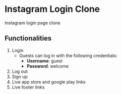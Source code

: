 # Instagram Login Clone

Instagram login page clone

## Functionalities

1) Login
   - Guests can log in with the following credentials:
     - **Username**: guest
     - **Password**: welcome
2) Log out
3) Sign up
4) Live app store and google play links
5) Live footer links